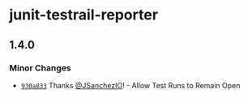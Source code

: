 # junit-testrail-reporter

## 1.4.0

### Minor Changes

- [`930a833`](https://github.com/JSanchezIO/JSanchezIO/commit/930a83374d02124e6c65eff75589c6408dde8564)
  Thanks [@JSanchezIO](https://github.com/JSanchezIO)! - Allow Test Runs to Remain Open

